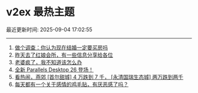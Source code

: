 # v2ex 最热主题

最近更新时间: 2025-09-04 17:02:55

--- 
1. [做个调查：你认为现在结婚一定要买房吗](https://www.v2ex.com/t/1156950) 
2. [昨天去了红娘会所，有一些信息分享给各位](https://www.v2ex.com/t/1156960) 
3. [老婆疯了，我不知道该怎么办](https://www.v2ex.com/t/1156983) 
4. [全新 Parallels Desktop 26 登场！](https://www.v2ex.com/t/1156958) 
5. [看热闹，燕郊 [首尔甜城] 4 万跌到 7 千， [永清国瑞生态城] 两万跌到两千](https://www.v2ex.com/t/1156975) 
6. [每天都有一个关于感情的鸡毛贴，有厌恶感了吗？](https://www.v2ex.com/t/1156993) 
